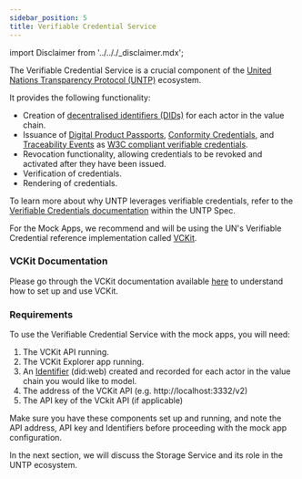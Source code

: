 ```yaml
---
sidebar_position: 5
title: Verifiable Credential Service
---
```


import Disclaimer from '../.././\_disclaimer.mdx';

<Disclaimer />

The Verifiable Credential Service is a crucial component of the [United Nations Transparency Protocol (UNTP)](https://uncefact.github.io/spec-untp) ecosystem.

It provides the following functionality:
- Creation of [decentralised identifiers (DIDs)](https://w3c-ccg.github.io/did-method-web/) for each actor in the value chain.
- Issuance of [Digital Product Passports](https://uncefact.github.io/spec-untp/docs/specification/DigitalProductPassport), [Conformity Credentials](https://uncefact.github.io/spec-untp/docs/specification/ConformityCredential), and [Traceability Events](https://uncefact.github.io/spec-untp/docs/specification/DigitalTraceabilityEvents) as [W3C compliant verifiable credentials](https://www.w3.org/TR/vc-data-model-2.0/).
- Revocation functionality, allowing credentials to be revoked and activated after they have been issued.
- Verification of credentials.
- Rendering of credentials.

To learn more about why UNTP leverages verifiable credentials, refer to the [Verifiable Credentials documentation](https://uncefact.github.io/spec-untp/docs/specification/VerifiableCredentials) within the UNTP Spec.

For the Mock Apps, we recommend and will be using the UN's Verifiable Credential reference implementation called [VCKit](https://github.com/uncefact/project-vckit).

### VCKit Documentation

Please go through the VCKit documentation available [here](https://github.com/uncefact/project-vckit#start-the-documentation-page) to understand how to set up and use VCKit.

### Requirements

To use the Verifiable Credential Service with the mock apps, you will need:
<!-- TODO: VCkit API key missing from the app config implementation -->
1. The VCKit API running.
2. The VCKit Explorer app running.
3. An [Identifier](https://uncefact.github.io/spec-untp/docs/specification/VerifiableCredentials/#did-methods) (did:web) created and recorded for each actor in the value chain you would like to model.
4. The address of the VCKit API (e.g. http://localhost:3332/v2)
5. The API key of the VCkit API (if applicable)


Make sure you have these components set up and running, and note the API address, API key and Identifiers before proceeding with the mock app configuration.

In the next section, we will discuss the Storage Service and its role in the UNTP ecosystem.